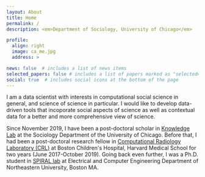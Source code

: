 ```yaml
---
layout: About
title: Home
permalink: /
description: <em>Department of Sociology, University of Chicago</em>

profile:
  align: right
  image: ca_me.jpg
  address: >

news: false  # includes a list of news items
selected_papers: false # includes a list of papers marked as "selected={true}"
social: true  # includes social icons at the bottom of the page
---
```


I am a data scientist with interests in computational social science in general, and science of science in particular. I would like to develop data-driven tools that incoporate social aspects of science as well as contextual data for a better and more comprehensive view of science.

Since November 2019, I have been a post-doctoral scholar in [Knowledge Lab](https://www.knowledgelab.org/) at the Sociology Department of the University of Chicago. Before that, I had been a post-doctoral research fellow in [Computational Radiology Laboratory (CRL)](http://crl.med.harvard.edu) at Boston Children's Hospital, Harvard Medical School for two years (June 2017-October 2019). Going back even further, I was a Ph.D. student in [SPIRAL lab](https://web.northeastern.edu/spiral/) at Electrical and Computer Engineering Department of Northeastern University, Boston MA.

